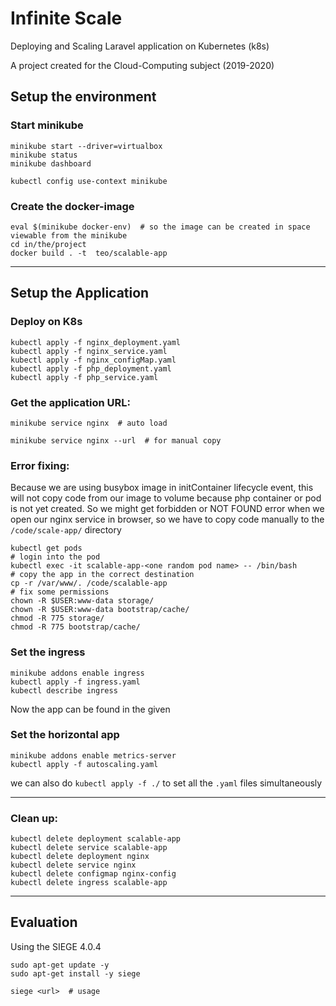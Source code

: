 # Infinite Scale 
Deploying and Scaling Laravel application on Kubernetes (k8s)

A project created for the Cloud-Computing subject (2019-2020)

## Setup the environment
### Start minikube

```
minikube start --driver=virtualbox
minikube status
minikube dashboard

kubectl config use-context minikube
```

### Create the docker-image

```
eval $(minikube docker-env)  # so the image can be created in space viewable from the minikube
cd in/the/project
docker build . -t  teo/scalable-app 
```

---

## Setup the Application
### Deploy on K8s

```
kubectl apply -f nginx_deployment.yaml 
kubectl apply -f nginx_service.yaml
kubectl apply -f nginx_configMap.yaml
kubectl apply -f php_deployment.yaml 
kubectl apply -f php_service.yaml
```

### Get the application URL:

```
minikube service nginx  # auto load

minikube service nginx --url  # for manual copy
```

### Error fixing: 
Because we are using busybox image in initContainer lifecycle event, this will not copy code from our image to volume because php container or pod is not yet created. So we might get forbidden or NOT FOUND error when we open our nginx service in browser, so we have to copy code manually to the `/code/scale-app/` directory

```
kubectl get pods
# login into the pod
kubectl exec -it scalable-app-<one random pod name> -- /bin/bash
# copy the app in the correct destination
cp -r /var/www/. /code/scalable-app
# fix some permissions
chown -R $USER:www-data storage/
chown -R $USER:www-data bootstrap/cache/
chmod -R 775 storage/
chmod -R 775 bootstrap/cache/
```

### Set the ingress

```
minikube addons enable ingress
kubectl apply -f ingress.yaml
kubectl describe ingress

```

Now the app can be found in the given <url>

### Set the horizontal app

```
minikube addons enable metrics-server
kubectl apply -f autoscaling.yaml
```

we can also do `kubectl apply -f ./` to set all the `.yaml` files simultaneously

---

### Clean up:

```
kubectl delete deployment scalable-app
kubectl delete service scalable-app
kubectl delete deployment nginx
kubectl delete service nginx
kubectl delete configmap nginx-config
kubectl delete ingress scalable-app
```

---

## Evaluation

Using the SIEGE 4.0.4
<info and setup instructions>

```
sudo apt-get update -y
sudo apt-get install -y siege

siege <url>  # usage
```

